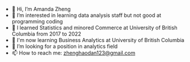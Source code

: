 - 👋 Hi, I’m Amanda Zheng
- 👀 I’m interested in learning data analysis staff but not good at programming coding
- 🌱 I learned Statistics and minored Commerce at University of British Columbia from 2017 to 2022
- 🌱 I'm now learning Business Analytics at University of British Columbia
- 💞️ I’m looking for a position in analytics field
- 📫 How to reach me: zhenghaodan123@gmail.com

<!---
AMAAAAA/AMAAAAA is a ✨ special ✨ repository because its `README.md` (this file) appears on your GitHub profile.
You can click the Preview link to take a look at your changes.
--->
